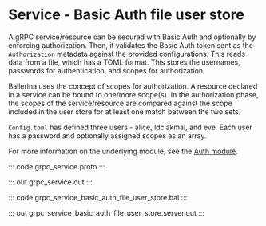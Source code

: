 # Service - Basic Auth file user store

A gRPC service/resource can be secured with Basic Auth and optionally by enforcing authorization. Then, it validates the Basic Auth token sent as the `Authorization` metadata against the provided configurations. This reads data from a file, which has a TOML format. This stores the usernames, passwords for authentication, and scopes for authorization.

Ballerina uses the concept of scopes for authorization. A resource declared in a service can be bound to one/more scope(s). In the authorization phase, the scopes of the service/resource are compared against the scope included in the user store for at least one match between the two sets.

`Config.toml` has defined three users - alice, ldclakmal, and eve. Each user has a password and optionally assigned scopes as an array.

For more information on the underlying module, see the [Auth module](https://lib.ballerina.io/ballerina/auth/latest/).

::: code grpc_service.proto :::

::: out grpc_service.out :::

::: code grpc_service_basic_auth_file_user_store.bal :::

::: out grpc_service_basic_auth_file_user_store.server.out :::
